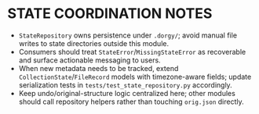 # STATE COORDINATION NOTES

- `StateRepository` owns persistence under `.dorgy/`; avoid manual file writes to state directories outside this module.
- Consumers should treat `StateError`/`MissingStateError` as recoverable and surface actionable messaging to users.
- When new metadata needs to be tracked, extend `CollectionState`/`FileRecord` models with timezone-aware fields; update serialization tests in `tests/test_state_repository.py` accordingly.
- Keep undo/original-structure logic centralized here; other modules should call repository helpers rather than touching `orig.json` directly.

